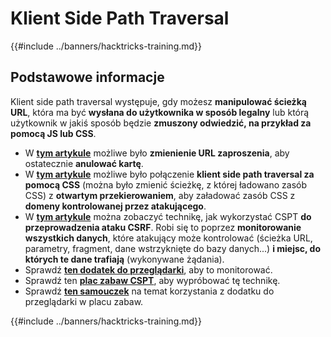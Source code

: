 # Klient Side Path Traversal

{{#include ../banners/hacktricks-training.md}}

## Podstawowe informacje

Klient side path traversal występuje, gdy możesz **manipulować ścieżką URL**, która ma być **wysłana do użytkownika w sposób legalny** lub którą użytkownik w jakiś sposób będzie **zmuszony odwiedzić, na przykład za pomocą JS lub CSS**.

- W [**tym artykule**](https://erasec.be/blog/client-side-path-manipulation/) możliwe było **zmienienie URL zaproszenia**, aby ostatecznie **anulować kartę**.
- W [**tym artykule**](https://mr-medi.github.io/research/2022/11/04/practical-client-side-path-traversal-attacks.html) możliwe było połączenie **klient side path traversal za pomocą CSS** (można było zmienić ścieżkę, z której ładowano zasób CSS) z **otwartym przekierowaniem**, aby załadować zasób CSS z **domeny kontrolowanej przez atakującego**.
- W [**tym artykule**](https://blog.doyensec.com/2024/07/02/cspt2csrf.html) można zobaczyć technikę, jak wykorzystać CSPT **do przeprowadzenia ataku CSRF**. Robi się to poprzez **monitorowanie wszystkich danych**, które atakujący może kontrolować (ścieżka URL, parametry, fragment, dane wstrzyknięte do bazy danych...) **i miejsc, do których te dane trafiają** (wykonywane żądania).
- Sprawdź [**ten dodatek do przeglądarki**](https://addons.mozilla.org/en-US/firefox/addon/eval-villain/), aby to monitorować.
- Sprawdź ten [**plac zabaw CSPT**](https://github.com/doyensec/CSPTPlayground), aby wypróbować tę technikę.
- Sprawdź [**ten samouczek**](https://blog.doyensec.com/2024/12/03/cspt-with-eval-villain.html) na temat korzystania z dodatku do przeglądarki w placu zabaw.

{{#include ../banners/hacktricks-training.md}}
